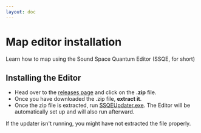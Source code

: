 ```yaml
---
layout: doc
---
```


# Map editor installation
Learn how to map using the Sound Space Quantum Editor (SSQE, for short)

## Installing the Editor

- Head over to the [releases page](https://github.com/David20122/SSQEUpdater/releases/latest) and click on the __.zip__ file.
- Once you have downloaded the .zip file, __extract it__.
- Once the zip file is extracted, run <u>SSQEUpdater.exe</u>. The Editor will be automatically set up and will also run afterward.

If the updater isn't running, you might have not extracted the file properly.










